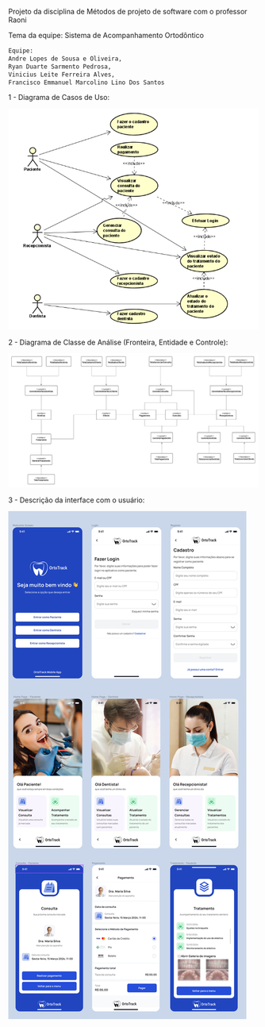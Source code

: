 Projeto da disciplina de Métodos de projeto de software com o professor Raoni

Tema da equipe: Sistema de Acompanhamento Ortodôntico

	Equipe: 
	Andre Lopes de Sousa e Oliveira,
	Ryan Duarte Sarmento Pedrosa,
	Vinicius Leite Ferreira Alves,
	Francisco Emmanuel Marcolino Lino Dos Santos

1 - Diagrama de Casos de Uso:

![Diagrama caso de uso](Documentação/diagramaCasoDeUso.PNG)

2 - Diagrama de Classe de Análise (Fronteira, Entidade e Controle):

![Diagrama de classe de análise](Documentação/diagramaDeClasseDeAnálise.jpeg)

3 - Descrição da interface com o usuário:

![Descrição da interface com o usuário](Documentação/prototipo/previewPrototipo.jpg)

